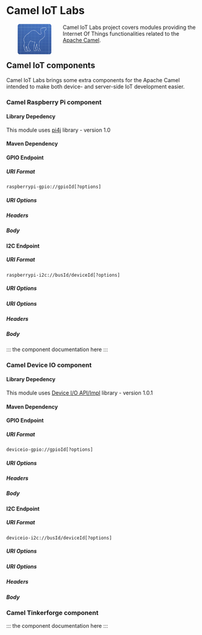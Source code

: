 # Camel IoT Labs

<a href="https://github.com/camel-labs/camel-labs"><img src="../camel-labs.png" align="left" height="80" hspace="30"></a>
Camel IoT Labs project covers modules providing the Internet Of Things functionalities related to the 
[Apache Camel](http://camel.apache.org).
<br><br>

## Camel IoT components

Camel IoT Labs brings some extra components for the Apache Camel intended to make both device- and server-side IoT
development easier.

### Camel Raspberry Pi component

#### Library Depedency
This module uses [pi4j](http://pi4j.com/) library - version 1.0

#### Maven Dependency

#### GPIO Endpoint
##### URI Format
```
raspberrypi-gpio://gpioId[?options]
```

##### URI Options
##### Headers
##### Body

#### I2C Endpoint
##### URI Format
```
raspberrypi-i2c://busId/deviceId[?options]
```

##### URI Options
##### URI Options
##### Headers
##### Body

::: the component documentation here :::

### Camel Device IO component

#### Library Depedency
This module uses [Device I/O API/Impl](https://wiki.openjdk.java.net/display/dio/Main) library - version 1.0.1

#### Maven Dependency

#### GPIO Endpoint
##### URI Format
```
deviceio-gpio://gpioId[?options]
```

##### URI Options
##### Headers
##### Body

#### I2C Endpoint
##### URI Format
```
deviceio-i2c://busId/deviceId[?options]
```

##### URI Options
##### URI Options
##### Headers
##### Body

### Camel Tinkerforge component

::: the component documentation here :::
